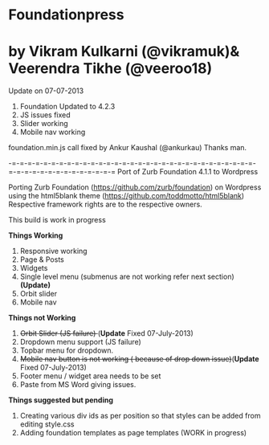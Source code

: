 Foundationpress
=======================================================
by Vikram Kulkarni (@vikramuk)& Veerendra Tikhe (@veeroo18)
=======================================================
Update on 07-07-2013
1. Foundation Updated to 4.2.3 
2. JS issues fixed
3. Slider working
4. Mobile nav working

foundation.min.js call fixed by Ankur Kaushal (@ankurkau) Thanks man. 

-=-=-=-=-=-=-=-=-=-=-=-=-=-=-=-=-=-=-=-=-=-=-=-=-=-=-=-=-=-=-=-=-=-=-=-=-=-=-=-=-=-=-=-=-=
Port of Zurb Foundation 4.1.1 to Wordpress 

Porting Zurb Foundation (https://github.com/zurb/foundation) on Wordpress using the html5blank theme (https://github.com/toddmotto/html5blank)
Respective framework rights are to the respective owners.

This build is work in progress <br/>

<b>Things Working</b> <br>
1. Responsive working  <br>
2. Page & Posts <br>
3. Widgets <br>
4. Single level menu (submenus are not working refer next section)<br>
<strong>(Update)</strong>
5. Orbit slider <br>
6. Mobile nav <br>

<b>Things not Working</b> <br>
1. <strike>Orbit Slider (JS failure) </strike> (<b>Update</b> Fixed 07-July-2013)<br> 
2. Dropdown menu support  (JS failure)<br>
3. Topbar menu for dropdown.<br>
4. <strike>Mobile nav button is not working ( because of drop down issue)</strike>(<b>Update</b> Fixed 07-July-2013)<br>
5. Footer menu / widget area needs to be set<br>
6. Paste from MS Word giving issues.<br>


<b>Things suggested but pending </b> <br>
1. Creating various div ids as per position so that styles can be added from editing style.css <br>
2. Adding foundation templates as page templates (WORK in progress) <br>

